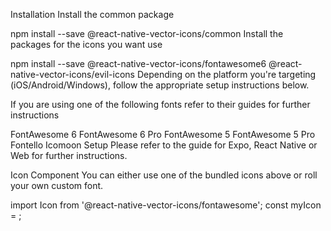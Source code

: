 Installation
Install the common package

npm install --save @react-native-vector-icons/common
Install the packages for the icons you want use

npm install --save @react-native-vector-icons/fontawesome6 @react-native-vector-icons/evil-icons
Depending on the platform you're targeting (iOS/Android/Windows), follow the appropriate setup instructions below.

If you are using one of the following fonts refer to their guides for further instructions

FontAwesome 6
FontAwesome 6 Pro
FontAwesome 5
FontAwesome 5 Pro
Fontello
Icomoon
Setup
Please refer to the guide for Expo, React Native or Web for further instructions.

Icon Component
You can either use one of the bundled icons above or roll your own custom font.

import Icon from '@react-native-vector-icons/fontawesome';
const myIcon = <Icon name="rocket" size={30} color="#900" />;

